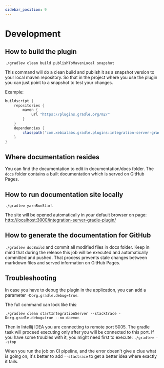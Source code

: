 ```yaml
---
sidebar_position: 9
---
```


# Development

## How to build the plugin

`./gradlew clean build publishToMavenLocal snapshot`

This command will do a clean build and publish it as a snapshot version to your local maven repository.
So that in the project where you use the plugin you can just point to a snapshot to test your changes.  

Example:

```groovy
buildscript {
    repositories {
        maven {
            url "https://plugins.gradle.org/m2/"
        }
    }
    dependencies {
        classpath("com.xebialabs.gradle.plugins:integration-server-gradle-plugin:10.4.0-SNAPSHOT")
    }
}
```

## Where documentation resides

You can find the documentation to edit in documentation/docs folder. The `docs` folder contains a built documentation 
which is served on GitHub Pages.

## How to run documentation site locally

`./gradlew yarnRunStart`

The site will be opened automatically in your default browser on page: [http://localhost:3000/integration-server-gradle-plugin/](http://localhost:3000/integration-server-gradle-plugin/) 

## How to generate the documentation for GitHub

`./gradlew docBuild` and commit all modified files in docs folder. Keep in mind that during the release this job will be executed and 
automatically committed and pushed. That process prevents stale changes between markdown files and served information on GitHub Pages. 

## Troubleshooting

In case you have to debug the plugin in the application, you can add a parameter `-Dorg.gradle.debug=true`.

The full command can look like this:

```shell script
./gradlew clean startIntegrationServer --stacktrace -Dorg.gradle.debug=true --no-daemon
```

Then in Intellij IDEA you are connecting to remote port 5005. The gradle task will proceed executing only after 
you will be connected to this port. If you have some troubles with it, you might need first to execute: `./gradlew --stop`

When you run the job on CI pipeline, and the error doesn't give a clue what is going on, it's better to add `--stactrace`
to get a better idea where exactly it fails. 

